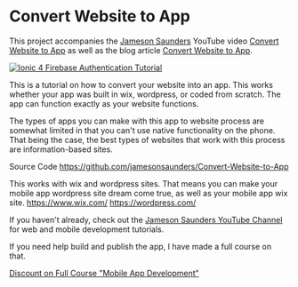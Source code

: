 # Convert Website to App

This project accompanies the [Jameson Saunders](https://jamesonsaunders.com) YouTube video [Convert Website to App](https://youtu.be/tGYGSnbld9s) as well as the blog article [Convert Website to App](https://blog.jamesonsaunders.com/convert-website-to-app).

[![Ionic 4 Firebase Authentication Tutorial](https://img.youtube.com/vi/tGYGSnbld9s/maxresdefault.jpg)](https://youtu.be/tGYGSnbld9s)

This is a tutorial on how to convert your website into an app. This works whether your app was built in wix, wordpress, or coded from scratch. The app can function exactly as your website functions.

The types of apps you can make with this app to website process are somewhat limited in that you can't use native functionality on the phone. That being the case, the best types of websites that work with this process are information-based sites.

Source Code
https://github.com/jamesonsaunders/Convert-Website-to-App

This works with wix and wordpress sites. That means you can make your mobile app wordpress site dream come true, as well as your mobile app wix site.
https://www.wix.com/
https://wordpress.com/

If you haven't already, check out the [Jameson Saunders YouTube Channel](https://youtube.com/c/JamesonSaunders) for web and mobile development tutorials.

If you need help build and publish the app, I have made a full course on that.

[Discount on Full Course "Mobile App Development"](https://jamesonsaunders.com/offer/mobile-app-development?s=githubdescription)

